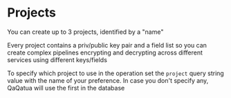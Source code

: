 # Projects

You can create up to 3 projects, identified by a "name"

Every project contains a priv/public key pair and a field list so you can create complex pipelines
encrypting and decrypting across different services using different keys/fields 

To specify which project to use in the operation set the `project` query string value with the name of your
preference. In case you don't specify any, QaQatua will use the first in the database


